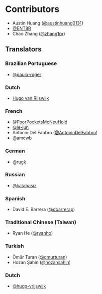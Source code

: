 # Contributors

- Austin Huang ([@austinhuang0131](https://github.com/austinhuang0131))
- [@ENT8R](https://github.com/ENT8R)
- Chao Zhang ([@zhang1pr](https://github.com/zhang1pr))

## Translators

### Brazilian Portuguese

* [@paulo-roger](https://github.com/paulo-roger)

### Dutch

* [Hugo van Rijswijk](https://github.com/hugo-vrijswijk)

### French

- [@PoorPocketsMcNeuHold](https://github.com/PoorPocketsMcNeuHold)
- [@le-jun](https://github.com/le-jun)
- Antonin Del Fabbro ([@AntoninDelFabbro](https://github.com/AntoninDelFabbro))
- [@amcwb](https://github.com/amcwb/)

### German

- [@rugk](https://github.com/rugk)

### Russian

- [@katabasiz](https://github.com/katabasiz)

### Spanish

- David E. Barrera ([@dbarrerap](https://github.com/dbarrerap))

### Traditional Chinese (Taiwan)

- Ryan He ([@ryanho](https://github.com/ryanho))

### Turkish

- Ömür Turan ([@omurturan](https://github.com/omurturan))
- Hozan Şahin ([@hozansahin](https://github.com/hozansahin))

### Dutch

- [@hugo-vrijswijk](https://github.com/hugo-vrijswijk)
